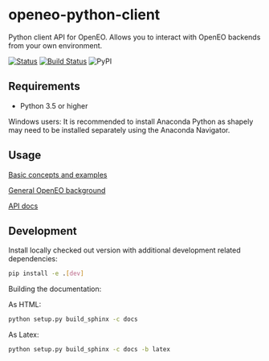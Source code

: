 # openeo-python-client

Python client API for OpenEO. Allows you to interact with OpenEO backends from your own environment.

[![Status](https://img.shields.io/pypi/status/openeo)]()
[![Build Status](https://travis-ci.org/Open-EO/openeo-python-client.svg?branch=master)](https://travis-ci.org/Open-EO/openeo-python-client)
![PyPI](https://img.shields.io/pypi/v/openeo)

## Requirements

* Python 3.5 or higher

Windows users: It is recommended to install Anaconda Python as shapely may need to be installed separately using the Anaconda Navigator.

## Usage
[Basic concepts and examples](https://github.com/Open-EO/openeo-python-client/blob/master/examples)

[General OpenEO background](https://open-eo.github.io/openeo-api/)

[API docs](https://open-eo.github.io/openeo-python-client/)

## Development

Install locally checked out version with additional development related dependencies:
```bash
pip install -e .[dev]
```
Building the documentation:

As HTML:
```bash
python setup.py build_sphinx -c docs
 ```
As Latex: 
```bash
python setup.py build_sphinx -c docs -b latex
```
